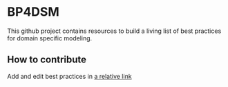 # BP4DSM

This github project contains resources to build a living list of best practices for
domain specific modeling.

## How to contribute

Add and edit best practices in [a relative link](bestpractices.md)
